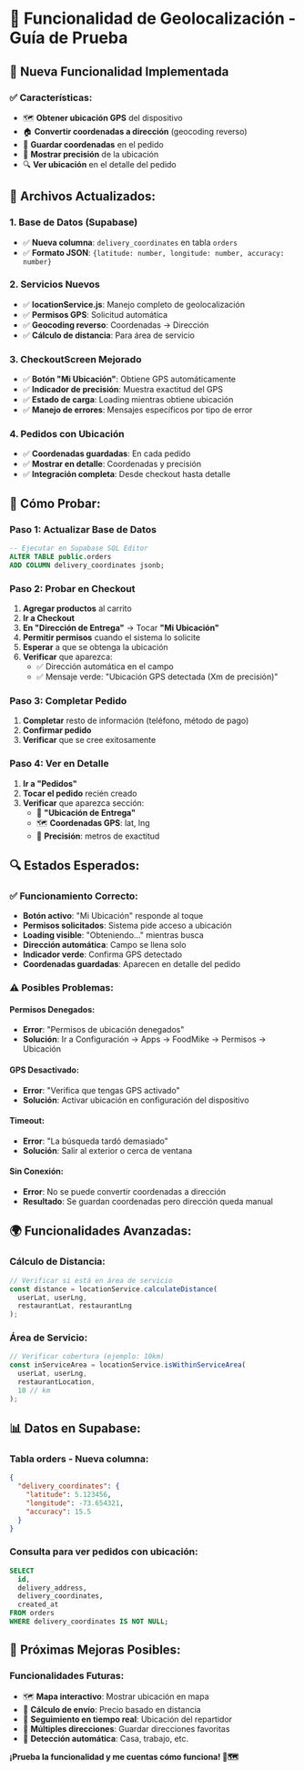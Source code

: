 # 📍 Funcionalidad de Geolocalización - Guía de Prueba

## 🎯 **Nueva Funcionalidad Implementada**

### **✅ Características:**
- 🗺️ **Obtener ubicación GPS** del dispositivo
- 🏠 **Convertir coordenadas a dirección** (geocoding reverso)
- 💾 **Guardar coordenadas** en el pedido
- 📱 **Mostrar precisión** de la ubicación
- 🔍 **Ver ubicación** en el detalle del pedido

## 🔧 **Archivos Actualizados:**

### **1. Base de Datos (Supabase)**
- ✅ **Nueva columna**: `delivery_coordinates` en tabla `orders`
- ✅ **Formato JSON**: `{latitude: number, longitude: number, accuracy: number}`

### **2. Servicios Nuevos**
- ✅ **locationService.js**: Manejo completo de geolocalización
- ✅ **Permisos GPS**: Solicitud automática
- ✅ **Geocoding reverso**: Coordenadas → Dirección
- ✅ **Cálculo de distancia**: Para área de servicio

### **3. CheckoutScreen Mejorado**
- ✅ **Botón "Mi Ubicación"**: Obtiene GPS automáticamente
- ✅ **Indicador de precisión**: Muestra exactitud del GPS
- ✅ **Estado de carga**: Loading mientras obtiene ubicación
- ✅ **Manejo de errores**: Mensajes específicos por tipo de error

### **4. Pedidos con Ubicación**
- ✅ **Coordenadas guardadas**: En cada pedido
- ✅ **Mostrar en detalle**: Coordenadas y precisión
- ✅ **Integración completa**: Desde checkout hasta detalle

## 📱 **Cómo Probar:**

### **Paso 1: Actualizar Base de Datos**
```sql
-- Ejecutar en Supabase SQL Editor
ALTER TABLE public.orders 
ADD COLUMN delivery_coordinates jsonb;
```

### **Paso 2: Probar en Checkout**
1. **Agregar productos** al carrito
2. **Ir a Checkout**
3. **En "Dirección de Entrega"** → Tocar **"Mi Ubicación"**
4. **Permitir permisos** cuando el sistema lo solicite
5. **Esperar** a que se obtenga la ubicación
6. **Verificar** que aparezca:
   - ✅ Dirección automática en el campo
   - ✅ Mensaje verde: "Ubicación GPS detectada (Xm de precisión)"

### **Paso 3: Completar Pedido**
1. **Completar** resto de información (teléfono, método de pago)
2. **Confirmar pedido**
3. **Verificar** que se cree exitosamente

### **Paso 4: Ver en Detalle**
1. **Ir a "Pedidos"**
2. **Tocar el pedido** recién creado
3. **Verificar** que aparezca sección:
   - 📍 **"Ubicación de Entrega"**
   - 🗺️ **Coordenadas GPS**: lat, lng
   - 🎯 **Precisión**: metros de exactitud

## 🔍 **Estados Esperados:**

### **✅ Funcionamiento Correcto:**
- **Botón activo**: "Mi Ubicación" responde al toque
- **Permisos solicitados**: Sistema pide acceso a ubicación
- **Loading visible**: "Obteniendo..." mientras busca
- **Dirección automática**: Campo se llena solo
- **Indicador verde**: Confirma GPS detectado
- **Coordenadas guardadas**: Aparecen en detalle del pedido

### **⚠️ Posibles Problemas:**

#### **Permisos Denegados:**
- **Error**: "Permisos de ubicación denegados"
- **Solución**: Ir a Configuración → Apps → FoodMike → Permisos → Ubicación

#### **GPS Desactivado:**
- **Error**: "Verifica que tengas GPS activado"
- **Solución**: Activar ubicación en configuración del dispositivo

#### **Timeout:**
- **Error**: "La búsqueda tardó demasiado"
- **Solución**: Salir al exterior o cerca de ventana

#### **Sin Conexión:**
- **Error**: No se puede convertir coordenadas a dirección
- **Resultado**: Se guardan coordenadas pero dirección queda manual

## 🌍 **Funcionalidades Avanzadas:**

### **Cálculo de Distancia:**
```javascript
// Verificar si está en área de servicio
const distance = locationService.calculateDistance(
  userLat, userLng, 
  restaurantLat, restaurantLng
);
```

### **Área de Servicio:**
```javascript
// Verificar cobertura (ejemplo: 10km)
const inServiceArea = locationService.isWithinServiceArea(
  userLat, userLng, 
  restaurantLocation, 
  10 // km
);
```

## 📊 **Datos en Supabase:**

### **Tabla orders - Nueva columna:**
```json
{
  "delivery_coordinates": {
    "latitude": 5.123456,
    "longitude": -73.654321,
    "accuracy": 15.5
  }
}
```

### **Consulta para ver pedidos con ubicación:**
```sql
SELECT 
  id,
  delivery_address,
  delivery_coordinates,
  created_at
FROM orders 
WHERE delivery_coordinates IS NOT NULL;
```

## 🚀 **Próximas Mejoras Posibles:**

### **Funcionalidades Futuras:**
- 🗺️ **Mapa interactivo**: Mostrar ubicación en mapa
- 📏 **Cálculo de envío**: Precio basado en distancia
- 🚚 **Seguimiento en tiempo real**: Ubicación del repartidor
- 📍 **Múltiples direcciones**: Guardar direcciones favoritas
- 🏢 **Detección automática**: Casa, trabajo, etc.

**¡Prueba la funcionalidad y me cuentas cómo funciona! 📱🗺️**